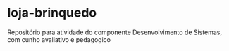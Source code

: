 # loja-brinquedo
Repositório para atividade do componente Desenvolvimento de Sistemas, com cunho avaliativo e pedagogico
